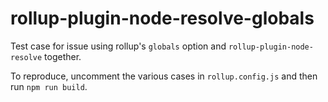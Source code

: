 # rollup-plugin-node-resolve-globals

Test case for issue using rollup's `globals` option and `rollup-plugin-node-resolve` together.

To reproduce, uncomment the various cases in `rollup.config.js`
and then run `npm run build`.
